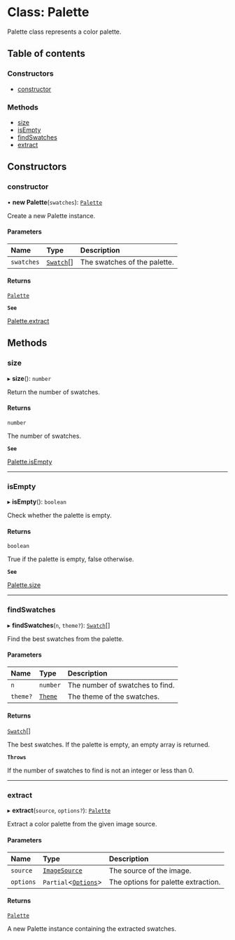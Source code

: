 # Class: Palette

Palette class represents a color palette.

## Table of contents

### Constructors

- [constructor](Palette.md#constructor)

### Methods

- [size](Palette.md#size)
- [isEmpty](Palette.md#isempty)
- [findSwatches](Palette.md#findswatches)
- [extract](Palette.md#extract)

## Constructors

### constructor

• **new Palette**(`swatches`): [`Palette`](Palette.md)

Create a new Palette instance.

#### Parameters

| Name | Type | Description |
| :------ | :------ | :------ |
| `swatches` | [`Swatch`](../interfaces/Swatch.md)[] | The swatches of the palette. |

#### Returns

[`Palette`](Palette.md)

**`See`**

[Palette.extract](Palette.md#extract)

## Methods

### size

▸ **size**(): `number`

Return the number of swatches.

#### Returns

`number`

The number of swatches.

**`See`**

[Palette.isEmpty](Palette.md#isempty)

___

### isEmpty

▸ **isEmpty**(): `boolean`

Check whether the palette is empty.

#### Returns

`boolean`

True if the palette is empty, false otherwise.

**`See`**

[Palette.size](Palette.md#size)

___

### findSwatches

▸ **findSwatches**(`n`, `theme?`): [`Swatch`](../interfaces/Swatch.md)[]

Find the best swatches from the palette.

#### Parameters

| Name | Type | Description |
| :------ | :------ | :------ |
| `n` | `number` | The number of swatches to find. |
| `theme?` | [`Theme`](../README.md#theme) | The theme of the swatches. |

#### Returns

[`Swatch`](../interfaces/Swatch.md)[]

The best swatches. If the palette is empty, an empty array is returned.

**`Throws`**

If the number of swatches to find is not an integer or less than 0.

___

### extract

▸ **extract**(`source`, `options?`): [`Palette`](Palette.md)

Extract a color palette from the given image source.

#### Parameters

| Name | Type | Description |
| :------ | :------ | :------ |
| `source` | [`ImageSource`](../README.md#imagesource) | The source of the image. |
| `options` | `Partial`\<[`Options`](../interfaces/Options.md)\> | The options for palette extraction. |

#### Returns

[`Palette`](Palette.md)

A new Palette instance containing the extracted swatches.
